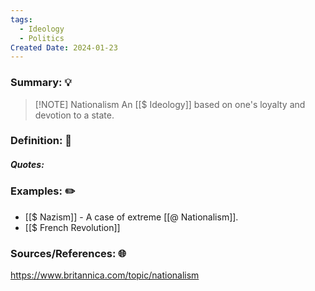 ```yaml
---
tags:
  - Ideology
  - Politics
Created Date: 2024-01-23
---
```

### Summary: 💡
> [!NOTE] Nationalism
> An [[$ Ideology]] based on one's loyalty and devotion to a state.
### Definition: 📖
##### Quotes:

### Examples: ✏️
- [[$ Nazism]] - A case of extreme [[@ Nationalism]].
- [[$ French Revolution]]

### Sources/References: 🌐
https://www.britannica.com/topic/nationalism

